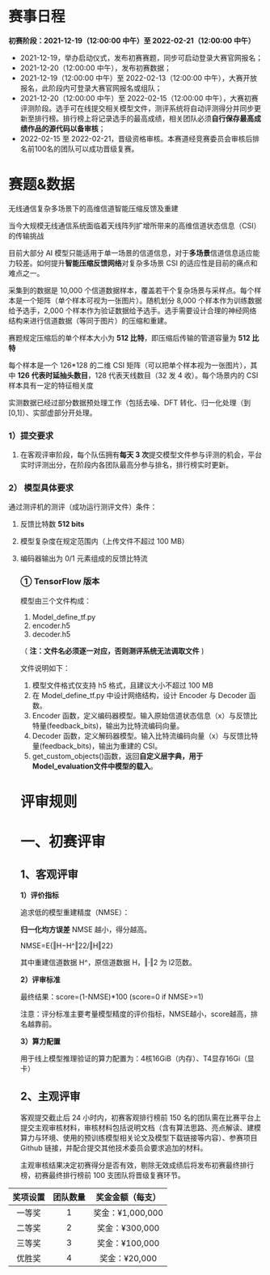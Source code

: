 # **赛事日程**

**初赛阶段：2021-12-19（12:00:00 中午）至 2022-02-21（12:00:00 中午）**

- 2021-12-19，举办启动仪式，发布初赛赛题，同步可启动登录大赛官网报名；
- 2021-12-20（12:00:00 中午），发布初赛数据；
- 2021-12-19（12:00:00 中午）至 2022-02-13（12:00:00 中午），大赛开放报名，此阶段内可登录大赛官网报名或组队；
- 2021-12-20（12:00:00 中午）至 2022-02-15（12:00:00 中午），大赛初赛评测阶段。选手可在线提交相关模型文件，测评系统将自动评测得分并同步更新至排行榜。排行榜上将记录选手的最高成绩，相关团队必须**自行保存最高成绩作品的源代码以备审核**；
- 2022-02-15 至 2022-02-21，晋级资格审核。本赛道经竞赛委员会审核后排名前100名的团队可以成功晋级复赛。

# 赛题&数据

无线通信复杂多场景下的高维信道智能压缩反馈及重建

当今大规模无线通信系统面临着天线阵列扩增所带来的高维信道状态信息（CSI）的传输挑战

目前大部分 AI 模型只能适用于单一场景的信道信息，对于**多场景**信道信息适应能力较差。如何提升**智能压缩反馈网络**对复杂多场景 CSI 的适应性是目前的痛点和难点之一。

采集到的数据是 10,000 个信道数据样本，覆盖若干个复杂场景与采样点。每个样本是一个矩阵（单个样本可视为一张图片）。随机划分 8,000 个样本作为训练数据给予选手，2,000 个样本作为验证数据给予选手。选手需要设计合理的神经网络结构来进行信道数据（等同于图片）的压缩和重建。

赛题规定压缩后的单个样本大小为 **512 比特**，即压缩后传输的管道容量为 **512 比特**

每个样本是一个 126*128 的二维 CSI 矩阵（可以把单个样本视为一张图片），其中 **126 代表时延抽头数目**，128 代表天线数目（32 发 4 收）。每个场景内的 CSI 样本具有一定的特征相关度

实测数据已经过部分数据预处理工作（包括去噪、DFT 转化、归一化处理（到[0,1]）、实部虚部分开处理。

### **1）提交要求**

1. 在客观评审阶段，每个队伍拥有**每天 3 次**提交模型文件参与评测的机会，平台实时评测出分，在阶段内各团队最高分参与排名，排行榜实时更新。

### **2） 模型具体要求**

通过测评机的测评（成功运行测评文件）条件：

1. 反馈比特数 **512 bits**

2. 模型复杂度在规定范围内（上传文件不超过 100 MB）

3. 编码器输出为 0/1 元素组成的反馈比特流

   ### **① TensorFlow 版本**

   模型由三个文件构成：

   1. Model_define_tf.py
   2. encoder.h5
   3. decoder.h5

   （ **注：文件名必须逐一对应，否则测评系统无法调取文件** )

   文件说明如下：

   1. 模型文件格式仅支持 h5 格式，且建议大小不超过 100 MB
   2. 在 Model_define_tf.py 中设计网络结构，设计 Encoder 与 Decoder 函数。
   3. Encoder 函数，定义编码器模型。输入原始信道状态信息（x）与反馈比特量(feedback_bits)，输出为比特流编码向量。
   4. Decoder 函数，定义解码器模型。输入比特流编码向量（x）与反馈比特量(feedback_bits)，输出为重建的 CSI。
   5. get_custom_objects()函数，返回**自定义层字典，用于Model_evaluation文件中模型的载入**。

   # 评审规则

   # **一、初赛评审**

   ## **1、客观评审**

   **1）评价指标**

   追求低的模型重建精度（NMSE）：

   **归一化均方误差** NMSE 越小，得分越高。

   NMSE=E{‖H−H^‖22/‖H‖22}

   其中重建信道数据 H^，原信道数据 H，‖⋅‖2 为 l2范数。

   **2）评审标准**

   最终结果：score=(1-NMSE)*100 (score=0 if NMSE>=1)

   注意：评分标准主要考量模型精度的评价指标，NMSE越小，score越高，排名越靠前。

   **3）算力配置**

   用于线上模型推理验证的算力配置为：4核16GiB（内存）、T4显存16Gi（显卡）

    

   ## **2、主观评审**

   客观提交截止后 24 小时内，初赛客观排行榜前 150 名的团队需在比赛平台上提交主观审核材料，审核材料包括说明文档（含有算法思路、亮点解读、建模算力与环境、使用的预训练模型相关论文及模型下载链接等内容）、参赛项目 Github 链接，并配合提交其他技术委员会要求追加的材料。

   主观审核结果决定初赛得分是否有效，剔除无效成绩后将发布初赛最终排行榜，初赛最终排行榜前 100 支团队将晋级复赛环节。



| **奖项设置** | **团队数量** | **奖金金额（每支）** |
| :----------: | :----------: | :------------------: |
|    一等奖    |      1       |   奖金：¥1,000,000   |
|    二等奖    |      2       |    奖金：¥300,000    |
|    三等奖    |      3       |    奖金：¥100,000    |
|    优胜奖    |      4       |    奖金：¥20,000     |